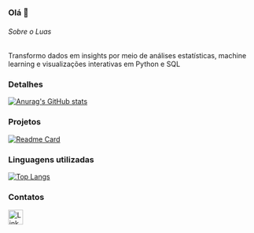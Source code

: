 ### Olá 👋

###### Sobre o Luas
Transformo dados em insights por meio de análises estatísticas, machine learning e visualizações interativas em Python e SQL


### Detalhes

[![Anurag's GitHub stats](https://github-readme-stats.vercel.app/api?username=luucasenjoy&show_icons=true&theme=dark)](https://github.com/anuraghazra/github-readme-stats)

### Projetos

[![Readme Card](https://github-readme-stats.vercel.app/api/pin/?username=luucasenjoy&repo=projeto_2.github.io&theme=dark)](https://github.com/anuraghazra/github-readme-stats)


### Linguagens utilizadas

[![Top Langs](https://github-readme-stats.vercel.app/api/top-langs/?username=luucasenjoy&layout=compact)](https://github.com/anuraghazra/github-readme-stats)

### Contatos

[<img src='https://img.shields.io/badge/LinkedIn-0077B5?style=for-the-badge&logo=linkedin&logoColor=white' alt='Linkedin' height='30'>](https://www.linkedin.com/in/lucas-galva0/)
